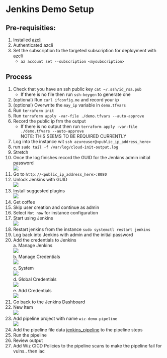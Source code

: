 # Jenkins Demo Setup

## Pre-requisities:

1. Installed [azcli](https://learn.microsoft.com/en-us/cli/azure/install-azure-cli)
2. Authenticated azcli
3. Set the subscription to the targeted subscription for deployment with azcli
    * `az account set --subscription <mysubscription>`

## Process

1. Check that you have an ssh public key `cat ~/.ssh/id_rsa.pub`<br>
    * If there is no file then run `ssh-keygen` to generate one<br>
2. (optional) Run `curl ifconfig.me` and record your ip<br>
3. (optional) Overwrite the `may_ip` variable in `demo.tfvars`<br>
4. Run `terraform init`<br>
5. Run `terraform apply -var-file ./demo.tfvars --auto-approve`<br>
6. Record the public ip frm the output<br>
    * If there is no output then run `terraform apply -var-file ./demo.tfvars --auto-approve`<br>
    NOTE: THIS SEEMS TO BE REQUIRED CURRENTLY<br>
7. Log into the instance wit `ssh azureuser@<public_ip_address_here>`<br>
8. run `sudo tail -f /var/log/cloud-init-output.log`<br>
9. Stretch<br>
10. Once the log finishes record the GUID for the Jenkins admin initial password<br>
![](./images/cloud_init_complete.png)<br>
11. Go to `http://<public_ip_address_here>:8080`<br>
12. Unlock Jenkins with GUID<br>
![](./images/unlock_jenkins.png)<br>
13. Install suggested plugins<br>
![](./images/install_plugins.png)<br>
14. Get coffee<br>
15. Skip user creation and continue as admin<br>
16. Select `Not now` for instance configuration<br>
17. Start using Jenkins<br>
![](./images/start_using_jenkins.png)<br>
18. Restart jenkins from the instance `sudo systemctl restart jenkins`<br>
19. Log back into Jenkins with admin and the initial password
20. Add the credentials to Jenkins<br>
    a. Manage Jenkins<br>
    ![](./images/manage_jenkins.png)<br>
    b. Manage Credentials<br>
    ![](./images/manage_creds.png)<br>
    c. System<br>
    ![](./images/system_credentials.png)<br>
    d. Global Credentials<br>
    ![](./images/global_creds.png)<br>
    e. Add Credentials<br>
    ![](./images/add_creds.png)
21. Go back to the Jenkins Dashboard<br>
22. New Item<br>
![](./images/new_item.png)<br>
23. Add pipeline project with name `wiz-demo-pipeline`<br>
![](./images/pipeline_project.png)<br>
24. Add the pipeline file data [jenkins_pipeline](./jenkins_pipeline) to the pipeline steps<br>
25. Run the pipeline<br>
26. Review output<br>
27. Add Wiz CICD Policies to the pipeline scans to make the pipeline fail for vulns.. then iac<br>
